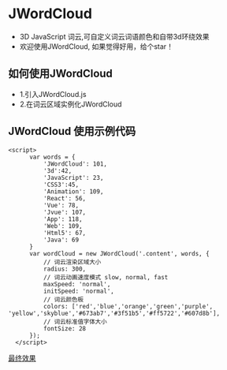# JWordCloud
- 3D JavaScript 词云,可自定义词云词语颜色和自带3d环绕效果
- 欢迎使用JWordCloud, 如果觉得好用，给个star！

## 如何使用JWordCloud
- 1.引入JWordCloud.js
- 2.在词云区域实例化JWordCloud
  
## JWordCloud 使用示例代码
```
<script>
      var words = {
          'JWordCloud': 101,
          '3d':42,
          'JavaScript': 23,
          'CSS3':45,
          'Animation': 109,
          'React': 56,
          'Vue': 78,
          'Jvue': 107,
          'App': 118,
          'Web': 109,
          'Html5': 67,
          'Java': 69
      }
      var wordCloud = new JWordCloud('.content', words, {
          // 词云渲染区域大小
          radius: 300,
          // 词云动画速度模式 slow, normal, fast
          maxSpeed: 'normal',
          initSpeed: 'normal',
          // 词云颜色板
          colors: ['red','blue','orange','green','purple', 'yellow','skyblue','#673ab7','#3f51b5','#ff5722','#607d8b'],
          // 词云标准值字体大小
          fontSize: 28
      });
  </script>
```
[最终效果](http://www.jasonlee.top/public/webs/wordCloud.gif)